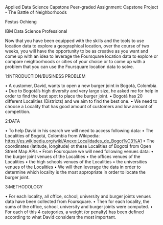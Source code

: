 Applied Data Science Capstone
Peer-graded Assignment: Capstone Project - The Battle of Neighborhoods

Festus Ochieng

IBM Data Science Professional

Now that you have been equipped with the skills and the tools to use location data to explore a geographical location, over the course of two weeks, you will have the opportunity to be as creative as you want and come up with an idea to leverage the Foursquare location data to explore or compare neighborhoods or cities of your choice or to come up with a problem that you can use the Foursquare location data to solve.

1:INTRODUCTION/BUSINESS PROBLEM

• A customer, David, wants to open a new burger joint in Bogotá, Colombia.
• Due to Bogotá’s high diversity and very large size, he asked me for help in order to find the best spot to place the burger joint.
• Bogotá has 20 different Localities (Districts) and we aim to find the best one.
• We need to choose a Locality that has good amount of customers and low amount of competition.

2:DATA

• To help David in his search we will need to access following data:
• The Localities of Bogotá, Colombia from Wikipedia: https://es.wikipedia.org/wiki/Anexo:Localidades_de_Bogot%C3%A1
• The coordinates (latitude, longitude) ot these Localities of Bogotá from Open Street Map APIs
• From Foursquare we will need following venues data:
• the burger joint venues of the Localities
• the offices venues of the Localities
• the high schools venues of the Localities
• the universities venues of the Localities
• We will then leverage the data in order to determine which locality is the most appropriate in order to locate the burger joint.

3:METHODOLOGY

• For each locality, all office, school, university and burger joints venues data have been collected from Foursquare.
• Then for each locality, the sums of the office, school, university and burger joints were computed.
• For each of this 4 categories, a weight (or penalty) has been defined according to what David considers the most important.
